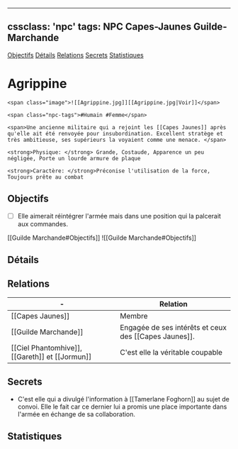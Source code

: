 
---
cssclass: 'npc'
tags: NPC Capes-Jaunes Guilde-Marchande
---
<span class="nav">[Objectifs](#Objectifs) [Détails](#Détails)  [Relations](#Relations) [Secrets](#Secrets) [Statistiques](#Statistiques)</span>

# Agrippine
```ad-desc
<span class="image">![[Agrippine.jpg]][[Agrippine.jpg|Voir]]</span>

<span class="npc-tags">#Humain #Femme</span>

<span>Une ancienne militaire qui a rejoint les [[Capes Jaunes]] après qu'elle ait été renvoyée pour insubordination. Excellent stratège et très ambitieuse, ses supérieurs la voyaient comme une menace. </span>

<strong>Physique: </strong> Grande, Costaude, Apparence un peu négligée, Porte un lourde armure de plaque

<strong>Caractère: </strong>Préconise l'utilisation de la force, Toujours prête au combat

```

## Objectifs
- [ ] Elle aimerait réintégrer l'armée mais dans une position qui la palcerait aux commandes.

<span class="tab">[[Guilde Marchande#Objectifs]]</span>
<span class="embed-section tab">![[Guilde Marchande#Objectifs]]</span>

## Détails

## Relations
| -                        | Relation                                                                                               |
| ------------------------ | ------------------------------------------------------------------------------------------------------ |
| [[Capes Jaunes]]         | Membre                                                                                                 |
| [[Guilde Marchande]] | Engagée  de ses intérêts et ceux des [[Capes Jaunes]]. |
| [[Ciel Phantomhive]], [[Gareth]] et [[Jormun]]                         | C'est elle la véritable coupable                                                                                                        |

## Secrets
- C'est elle qui a divulgé l'information à [[Tamerlane Foghorn]] au sujet de convoi. Elle le fait car ce dernier lui a promis une place importante dans l'armée en échange de sa collaboration.

## Statistiques